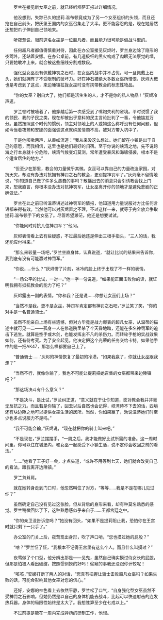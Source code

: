 　　罗兰在接见新女巫之前，就已经听塔萨汇报过详细情况。

　　他没想到，失踪已久的提莉.温布顿竟成为了另一个女巫组织的头领，而且还抢在自己前头，把灰堡王国内的女巫召集走了大半。更不能容忍的是，现在她居然还想把爪子伸到自己领地来。

　　听夜莺说，眼前这名女巫是一位超凡者，而且能力很可能是偏战斗型的。

　　任何超凡者都值得慎重对待，因此在办公室接见灰烬时，罗兰身边除了隐形的夜莺外，还站着安娜。在办公桌前，有几道极细的黑火构成了肉眼无法察觉的墙，只要她敢冲上来，就会被这些细线分割成数段。

　　强化型女巫没有佩戴神罚之石时，在女巫内战中并不占优，可一旦佩戴上石头，她们就拥有了不受限制的破坏力。好在神石被绝大多数女巫所憎恨，灰烬大概也是考虑到了这点，来边陲镇拉拢女巫时没有携带教会的标志性物品。

　　“你的女巫？别自大了，她们都是活生生的人，才不是你的私人物品！”灰烬冷声道。

　　罗兰顿时被噎着了，他穿越后第一次感受到了嘴炮失利的窘境。平时说惯了我的领民、我的子民之类，现在却被出乎意料的民主言论批判了一番，令他尴尬万分。虽然按照这个时代的惯例，领主对领地上的人或物这么称呼没有任何问题，但如今当着夜莺和安娜的面强调这点就纯属情商不高，被对方带入坑中了。

　　于是他咳嗽两声，从善如流道：“我从来没这么想过。她们留在小镇是出于自己的意愿，而我相信，这里也是她们最好的归宿。至于你说的峡湾之地，先不说跨海之行本身就十分危险，峡湾气候变幻莫测，常年遭受暴风和海啸侵袭，根本不是个适宜居住的地方。”

　　“但至少在那里，教会的力量微乎其微。女巫可以靠自己的力量改造家园，对抗天灾，却没有办法对抗拥有神罚之石的教会，更别提神罚军了。”灰烬毫不留情地说，“你知道自己做了件多么愚蠢的事吗？散播出去的消息只会引诱教会找上门来，恕我直言，你根本没办法对抗神罚军，让女巫离开你的领地才是避免悲剧的正确做法。”

　　罗兰在此之前已听温蒂讲述过神罚军的情报，他知道用力量说服对方比任何言语都来得有效。当然他可以对灰烬置之不理，不过这样一来，就等于完全放弃争取提莉.温布顿手下的女巫了。尽管希望渺茫，他还是想要试试。

　　“你能同时对抗几位神罚军？”他问。

　　灰烬表情看上去有些疑惑，不过最后她还是伸出三根手指头，“三人的话，我还能应付得来。”

　　“那么来较量一场吧，”罗兰坐直身体，认真说道，“就让比试的结果来告诉你，我到底有没有可能赢过神罚军。”

　　“你说……什么？”灰烬愣了片刻，冰冷的脸上终于出现了不一样的表情。

　　“一场公平的比试，一对一。”他一字一句说道，“如果能正面击败你的话，就证明我拥有抵抗教会的能力了吧？”

　　灰烬露出一副的表情，“你和我？还是说……你想让女巫们上场？”

　　“当然不是我，更不是女巫，神罚军肯定都有神罚之石吧，”罗兰笑了笑，“你的对手是一名普通骑士。”

　　虽然不能亲自上场有些遗憾，但对方毕竟是战力爆表的超凡女巫，从温蒂的描述中就可见一二——孤身一人在修道院里杀了个天昏地暗，还能在多名神罚军的追击下逃生。就算是空手或木剑，也能发挥出不凡的杀伤力。而转轮手枪的实战效果如何，还有待考究。为了安全起见，他决定把这个光荣的任务交给卡特。如果他手中的是一把AK47，那怎么样都要自己上了。

　　“普通骑士……”灰烬的神情恢复了最初的冷漠，“如果我赢了，你就让女巫跟我走？”

　　“当然不行，就像你输了，我也不可能让提莉把她召集的女巫都带来边陲镇吧？”

　　“那这场决斗有什么意义？”

　　“不是决斗，是比试，”罗兰纠正道，“意义就在于让你知道，面对教会我并非毫无反抗之力。而且若是你输了，回去以后自然也会记得，峡湾待不下去的话，西境还有块边陲之地可以提供女巫生活的居所。当然，你如果赢了，劝说温蒂她们时至少也多点说服力不是吗。”

　　“我不可能会输，”灰烬说，“现在就把你的骑士叫来吧。”

　　“不是现在，”罗兰摆摆手，“一周之后，我才能做好比试所需的准备。这一周时间里，你可以住在城堡内，和女巫一起感受下小镇生活，说不定你会收回之前的看法。”

　　“……”她看了王子好一会，才点头道，“或许不用等到七天，她们就会改变自己的看法，跟我离开边陲镇。”

　　罗兰耸耸肩。

　　就在她转身走到门口时，他忽然叫住了对方，“等等……我是不是在哪儿见过你？”

　　虽然确定自己没有见过这张脸，但从背后的身形来看，却有种莫名熟悉的感觉。罗兰稍微回忆了下，这种熟悉感似乎来自于……王都宫廷之中。

　　“你的亲卫没告诉您吗？”她没有回头，“如果不是提莉阻止我，恐怕你在王宫时就只剩下一只手了。”

　　办公室的门关上后，夜莺现出身形，吹了声口哨，“您也摸过她的屁股？”

　　“啥？”罗兰怔了怔，“我根本不记得王宫里有这么个人。而且什么叫摸过？”

　　夜莺做了个口型，他分辨出那是——见鬼，虽然自己确实摸过侍女长的屁股，但那是怕被人看出破绽，按照惯例摸的好吗！偷窥的事我还没跟你计较呢！

　　“咳咳，”安娜打断了两人的对话，“您真有把握让骑士击败超凡女巫吗？如果失败的话，可能会影响其他女巫对您的信心。”

　　还好，安娜的神色看上去依然平静，罗兰松了口气，“自身强化型女巫虽然不受神罚之石影响，但她仍然是以自己的身体机能去战斗，比起可以快速射击的连发热兵器，身体的局限性始终是太大了。我想胜算至少在七成以上。”

　　不过前提是能在一周内完成弹药的研制工作，他想。
